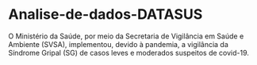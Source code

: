 # Analise-de-dados-DATASUS
O Ministério da Saúde, por meio da Secretaria de Vigilância em Saúde e Ambiente (SVSA), implementou, devido à pandemia, a vigilância da Síndrome Gripal (SG) de casos leves e moderados suspeitos de covid-19.
